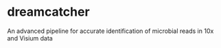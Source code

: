 # dreamcatcher
An advanced pipeline for accurate identification of microbial reads in 10x and Visium data
